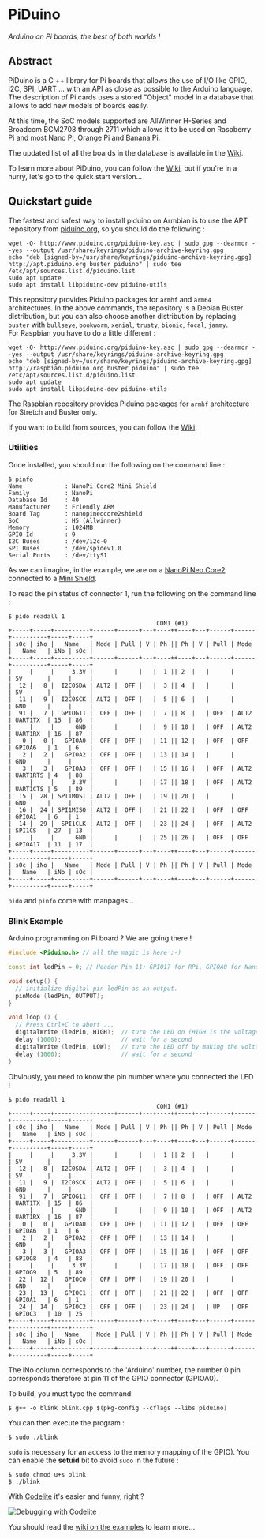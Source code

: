 # PiDuino

_Arduino on Pi boards, the best of both worlds !_

## Abstract

PiDuino is a C ++ library for Pi boards that allows the use of I/O like GPIO,
I2C, SPI, UART ... with an API as close as possible to the Arduino language.  
The description of Pi cards uses a stored "Object" model in a database that 
allows to add new models of boards easily.  

At this time, the SoC models supported are AllWinner H-Series and Broadcom 
BCM2708 through 2711 which allows it to be used on Raspberry Pi and most Nano Pi, 
Orange Pi and Banana Pi.

The updated list of all the boards in the database is available in the 
[Wiki](https://github.com/epsilonrt/piduino/wiki/List-of-all-the-boards-currently-in-the-Piduino-database).

To learn more about PiDuino, you can follow the 
[Wiki](https://github.com/epsilonrt/piduino/wiki), but if you're in a hurry, 
let's go to the quick start version...

## Quickstart guide

The fastest and safest way to install piduino on Armbian is to use the APT 
repository from [piduino.org](http://apt.piduino.org), so you should do the following :

    wget -O- http://www.piduino.org/piduino-key.asc | sudo gpg --dearmor --yes --output /usr/share/keyrings/piduino-archive-keyring.gpg
    echo "deb [signed-by=/usr/share/keyrings/piduino-archive-keyring.gpg] http://apt.piduino.org buster piduino" | sudo tee /etc/apt/sources.list.d/piduino.list
    sudo apt update
    sudo apt install libpiduino-dev piduino-utils

This repository provides Piduino packages for `armhf` and `arm64` architectures.
In the above commands, the repository is a Debian Buster distribution, but you 
can also choose another distribution by replacing `buster` with 
`bullseye`, `bookworm`, `xenial`,  `trusty`,  `bionic`,  `focal`,  `jammy`.    
For Raspbian you have to do a little different :

    wget -O- http://www.piduino.org/piduino-key.asc | sudo gpg --dearmor --yes --output /usr/share/keyrings/piduino-archive-keyring.gpg
    echo "deb [signed-by=/usr/share/keyrings/piduino-archive-keyring.gpg] http://raspbian.piduino.org buster piduino" | sudo tee /etc/apt/sources.list.d/piduino.list
    sudo apt update
    sudo apt install libpiduino-dev piduino-utils

The Raspbian repository provides Piduino packages for `armhf` architecture for 
Stretch and Buster only.

If you want to build from sources, you can follow the 
[Wiki](https://github.com/epsilonrt/piduino/wiki/Build-from-source).
    
### Utilities

Once installed, you should run the following on the command line :

    $ pinfo
    Name            : NanoPi Core2 Mini Shield
    Family          : NanoPi
    Database Id     : 40
    Manufacturer    : Friendly ARM
    Board Tag       : nanopineocore2shield
    SoC             : H5 (Allwinner)
    Memory          : 1024MB
    GPIO Id         : 9
    I2C Buses       : /dev/i2c-0
    SPI Buses       : /dev/spidev1.0
    Serial Ports    : /dev/ttyS1

As we can imagine, in the example, we are on a 
[NanoPi Neo Core2](http://wiki.friendlyarm.com/wiki/index.php/NanoPi_NEO_Core2) 
connected to a [Mini Shield](http://wiki.friendlyarm.com/wiki/index.php/Mini_Shield_for_NanoPi_NEO_Core/Core2).

To read the pin status of connector 1, run the following on the command line :

    $ pido readall 1
                                              CON1 (#1)
    +-----+-----+----------+------+------+---+----++----+---+------+------+----------+-----+-----+
    | sOc | iNo |   Name   | Mode | Pull | V | Ph || Ph | V | Pull | Mode |   Name   | iNo | sOc |
    +-----+-----+----------+------+------+---+----++----+---+------+------+----------+-----+-----+
    |     |     |     3.3V |      |      |   |  1 || 2  |   |      |      | 5V       |     |     |
    |  12 |   8 |  I2C0SDA | ALT2 |  OFF |   |  3 || 4  |   |      |      | 5V       |     |     |
    |  11 |   9 |  I2C0SCK | ALT2 |  OFF |   |  5 || 6  |   |      |      | GND      |     |     |
    |  91 |   7 |  GPIOG11 |  OFF |  OFF |   |  7 || 8  |   | OFF  | ALT2 | UART1TX  | 15  | 86  |
    |     |     |      GND |      |      |   |  9 || 10 |   | OFF  | ALT2 | UART1RX  | 16  | 87  |
    |   0 |   0 |   GPIOA0 |  OFF |  OFF |   | 11 || 12 |   | OFF  | OFF  | GPIOA6   | 1   | 6   |
    |   2 |   2 |   GPIOA2 |  OFF |  OFF |   | 13 || 14 |   |      |      | GND      |     |     |
    |   3 |   3 |   GPIOA3 |  OFF |  OFF |   | 15 || 16 |   | OFF  | ALT2 | UART1RTS | 4   | 88  |
    |     |     |     3.3V |      |      |   | 17 || 18 |   | OFF  | ALT2 | UART1CTS | 5   | 89  |
    |  15 |  28 | SPI1MOSI | ALT2 |  OFF |   | 19 || 20 |   |      |      | GND      |     |     |
    |  16 |  24 | SPI1MISO | ALT2 |  OFF |   | 21 || 22 |   | OFF  | OFF  | GPIOA1   | 6   | 1   |
    |  14 |  29 |  SPI1CLK | ALT2 |  OFF |   | 23 || 24 |   | OFF  | ALT2 | SPI1CS   | 27  | 13  |
    |     |     |      GND |      |      |   | 25 || 26 |   | OFF  | OFF  | GPIOA17  | 11  | 17  |
    +-----+-----+----------+------+------+---+----++----+---+------+------+----------+-----+-----+
    | sOc | iNo |   Name   | Mode | Pull | V | Ph || Ph | V | Pull | Mode |   Name   | iNo | sOc |
    +-----+-----+----------+------+------+---+----++----+---+------+------+----------+-----+-----+

`pido` and `pinfo` come with manpages...

### Blink Example

Arduino programming on Pi board ? We are going there !

```c++
#include <Piduino.h> // all the magic is here ;-)

const int ledPin = 0; // Header Pin 11: GPIO17 for RPi, GPIOA0 for NanoPi

void setup() {
  // initialize digital pin ledPin as an output.
  pinMode (ledPin, OUTPUT);
}

void loop () {
  // Press Ctrl+C to abort ...
  digitalWrite (ledPin, HIGH);  // turn the LED on (HIGH is the voltage level)
  delay (1000);                 // wait for a second
  digitalWrite (ledPin, LOW);   // turn the LED off by making the voltage LOW
  delay (1000);                 // wait for a second
}
```

Obviously, you need to know the pin number where you connected the LED ! 

    $ pido readall 1
                                              CON1 (#1)
    +-----+-----+----------+------+------+---+----++----+---+------+------+----------+-----+-----+
    | sOc | iNo |   Name   | Mode | Pull | V | Ph || Ph | V | Pull | Mode |   Name   | iNo | sOc |
    +-----+-----+----------+------+------+---+----++----+---+------+------+----------+-----+-----+
    |     |     |     3.3V |      |      |   |  1 || 2  |   |      |      | 5V       |     |     |
    |  12 |   8 |  I2C0SDA | ALT2 |  OFF |   |  3 || 4  |   |      |      | 5V       |     |     |
    |  11 |   9 |  I2C0SCK | ALT2 |  OFF |   |  5 || 6  |   |      |      | GND      |     |     |
    |  91 |   7 |  GPIOG11 |  OFF |  OFF |   |  7 || 8  |   | OFF  | ALT2 | UART1TX  | 15  | 86  |
    |     |     |      GND |      |      |   |  9 || 10 |   | OFF  | ALT2 | UART1RX  | 16  | 87  |
    |   0 |   0 |   GPIOA0 |  OFF |  OFF |   | 11 || 12 |   | OFF  | OFF  | GPIOA6   | 1   | 6   |
    |   2 |   2 |   GPIOA2 |  OFF |  OFF |   | 13 || 14 |   |      |      | GND      |     |     |
    |   3 |   3 |   GPIOA3 |  OFF |  OFF |   | 15 || 16 |   | OFF  | OFF  | GPIOG8   | 4   | 88  |
    |     |     |     3.3V |      |      |   | 17 || 18 |   | OFF  | OFF  | GPIOG9   | 5   | 89  |
    |  22 |  12 |   GPIOC0 |  OFF |  OFF |   | 19 || 20 |   |      |      | GND      |     |     |
    |  23 |  13 |   GPIOC1 |  OFF |  OFF |   | 21 || 22 |   | OFF  | OFF  | GPIOA1   | 6   | 1   |
    |  24 |  14 |   GPIOC2 |  OFF |  OFF |   | 23 || 24 |   | UP   | OFF  | GPIOC3   | 10  | 25  |
    +-----+-----+----------+------+------+---+----++----+---+------+------+----------+-----+-----+
    | sOc | iNo |   Name   | Mode | Pull | V | Ph || Ph | V | Pull | Mode |   Name   | iNo | sOc |
    +-----+-----+----------+------+------+---+----++----+---+------+------+----------+-----+-----+


The iNo column corresponds to the 'Arduino' number, the number 0 pin corresponds
therefore at pin 11 of the GPIO connector (GPIOA0).

To build, you must type the command:

    $ g++ -o blink blink.cpp $(pkg-config --cflags --libs piduino)
    
You can then execute the program :

    $ sudo ./blink

`sudo` is necessary for an access to the memory mapping of the GPIO). 
You can enable the **setuid** bit to avoid `sudo` in the future :

    $ sudo chmod u+s blink
    $ ./blink

With [Codelite](https://codelite.org/) it's easier and funny, right ? 

![Debugging with Codelite](https://raw.githubusercontent.com/epsilonrt/piduino/master/doc/images/codelite-2.png)

You should read the [wiki on the examples](https://github.com/epsilonrt/piduino/wiki/Examples) to learn more...
